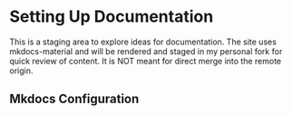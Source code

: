 # Setting Up Documentation

This is a staging area to explore ideas for documentation. The site uses mkdocs-material and will be rendered and staged in my personal fork for quick review of content. It is NOT meant for direct merge into the remote origin.


## Mkdocs Configuration

